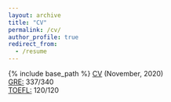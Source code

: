 ```yaml
---
layout: archive
title: "CV"
permalink: /cv/
author_profile: true
redirect_from:
  - /resume
---
```


{% include base_path %}
<a href="https://dimplekochar.github.io/files/CV_Dimple_Kochar.pdf">CV</a> (November, 2020) <br>
<a href="https://dimplekochar.github.io/files/GRE_Dimple_Kochar.pdf">GRE:</a> 337/340 <br>
<a href="https://dimplekochar.github.io/files/TOEFL_Dimple_Kochar">TOEFL:</a> 120/120 
 
